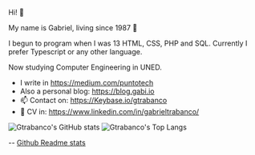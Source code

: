Hi! 👋

My name is Gabriel, living since 1987 🍷

I begun to program when I was 13 HTML, CSS, PHP and SQL. Currently I prefer Typescript or any other language.

Now studying Computer Engineering in UNED.

- I write in https://medium.com/puntotech
- Also a personal blog: https://blog.gabi.io
- 📫 Contact on: https://Keybase.io/gtrabanco
- 📝 CV in: https://www.linkedin.com/in/gabrieltrabanco/

![Gtrabanco's GitHub stats](https://github-readme-stats.vercel.app/api?username=gtrabanco&theme=dracula&show_icons=true) ![Gtrabanco's Top Langs](https://github-readme-stats.vercel.app/api/top-langs/?username=gtrabanco&theme=dracula&layout=compact)

--
[Github Readme stats](https://github.com/anuraghazra/github-readme-stats)

